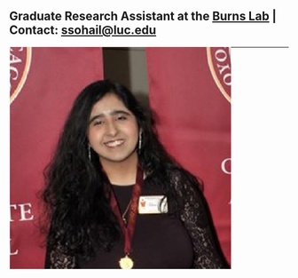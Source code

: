 **Graduate Research Assistant at the [Burns Lab](https://www.burns-lab.org/) |**  
Contact: ssohail@luc.edu
-------------------------------------------------------------------------------

<img src="Sidra.png" style="float:left;width:400px;height:400px;">

--------------------------------------------------------------------------------
